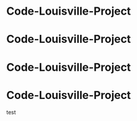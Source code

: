 # Code-Louisville-Project
# Code-Louisville-Project
# Code-Louisville-Project
# Code-Louisville-Project
test
